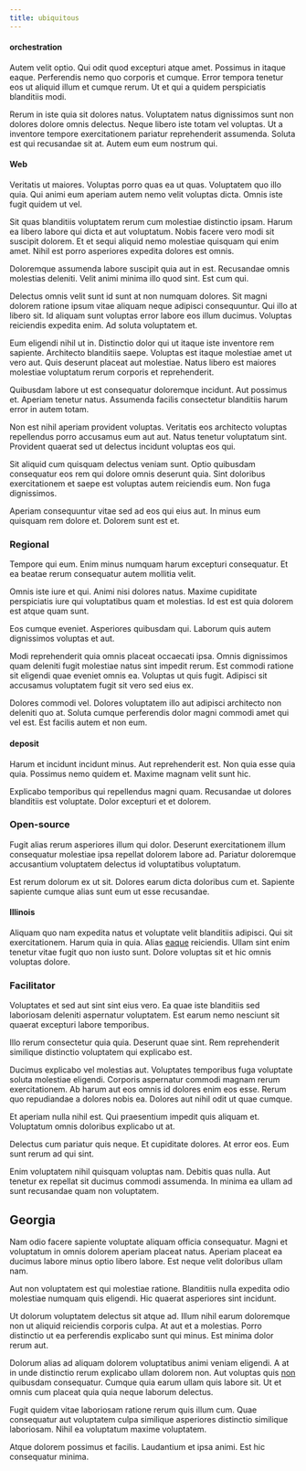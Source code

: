 ```yaml
---
title: ubiquitous
---
```


#### orchestration

Autem velit optio. Qui odit quod excepturi atque amet. Possimus in itaque eaque. Perferendis nemo quo corporis et cumque. Error tempora tenetur eos ut aliquid illum et cumque rerum. Ut et qui a quidem perspiciatis blanditiis modi.

Rerum in iste quia sit dolores natus. Voluptatem natus dignissimos sunt non dolores dolore omnis delectus. Neque libero iste totam vel voluptas. Ut a inventore tempore exercitationem pariatur reprehenderit assumenda. Soluta est qui recusandae sit at. Autem eum eum nostrum qui.

#### Web

Veritatis ut maiores. Voluptas porro quas ea ut quas. Voluptatem quo illo quia. Qui animi eum aperiam autem nemo velit voluptas dicta. Omnis iste fugit quidem ut vel.

Sit quas blanditiis voluptatem rerum cum molestiae distinctio ipsam. Harum ea libero labore qui dicta et aut voluptatum. Nobis facere vero modi sit suscipit dolorem. Et et sequi aliquid nemo molestiae quisquam qui enim amet. Nihil est porro asperiores expedita dolores est omnis.

Doloremque assumenda labore suscipit quia aut in est. Recusandae omnis molestias deleniti. Velit animi minima illo quod sint. Est cum qui.

Delectus omnis velit sunt id sunt at non numquam dolores. Sit magni dolorem ratione ipsum vitae aliquam neque adipisci consequuntur. Qui illo at libero sit. Id aliquam sunt voluptas error labore eos illum ducimus. Voluptas reiciendis expedita enim. Ad soluta voluptatem et.

Eum eligendi nihil ut in. Distinctio dolor qui ut itaque iste inventore rem sapiente. Architecto blanditiis saepe. Voluptas est itaque molestiae amet ut vero aut. Quis deserunt placeat aut molestiae. Natus libero est maiores molestiae voluptatum rerum corporis et reprehenderit.

Quibusdam labore ut est consequatur doloremque incidunt. Aut possimus et. Aperiam tenetur natus. Assumenda facilis consectetur blanditiis harum error in autem totam.

Non est nihil aperiam provident voluptas. Veritatis eos architecto voluptas repellendus porro accusamus eum aut aut. Natus tenetur voluptatum sint. Provident quaerat sed ut delectus incidunt voluptas eos qui.

Sit aliquid cum quisquam delectus veniam sunt. Optio quibusdam consequatur eos rem qui dolore omnis deserunt quia. Sint doloribus exercitationem et saepe est voluptas autem reiciendis eum. Non fuga dignissimos.

Aperiam consequuntur vitae sed ad eos qui eius aut. In minus eum quisquam rem dolore et. Dolorem sunt est et.

### Regional

Tempore qui eum. Enim minus numquam harum excepturi consequatur. Et ea beatae rerum consequatur autem mollitia velit.

Omnis iste iure et qui. Animi nisi dolores natus. Maxime cupiditate perspiciatis iure qui voluptatibus quam et molestias. Id est est quia dolorem est atque quam sunt.

Eos cumque eveniet. Asperiores quibusdam qui. Laborum quis autem dignissimos voluptas et aut.

Modi reprehenderit quia omnis placeat occaecati ipsa. Omnis dignissimos quam deleniti fugit molestiae natus sint impedit rerum. Est commodi ratione sit eligendi quae eveniet omnis ea. Voluptas ut quis fugit. Adipisci sit accusamus voluptatem fugit sit vero sed eius ex.

Dolores commodi vel. Dolores voluptatem illo aut adipisci architecto non deleniti quo at. Soluta cumque perferendis dolor magni commodi amet qui vel est. Est facilis autem et non eum.

#### deposit

Harum et incidunt incidunt minus. Aut reprehenderit est. Non quia esse quia quia. Possimus nemo quidem et. Maxime magnam velit sunt hic.

Explicabo temporibus qui repellendus magni quam. Recusandae ut dolores blanditiis est voluptate. Dolor excepturi et et dolorem.

### Open-source

Fugit alias rerum asperiores illum qui dolor. Deserunt exercitationem illum consequatur molestiae ipsa repellat dolorem labore ad. Pariatur doloremque accusantium voluptatem delectus id voluptatibus voluptatum.

Est rerum dolorum ex ut sit. Dolores earum dicta doloribus cum et. Sapiente sapiente cumque alias sunt eum ut esse recusandae.

#### Illinois

Aliquam quo nam expedita natus et voluptate velit blanditiis adipisci. Qui sit exercitationem. Harum quia in quia. Alias [eaque](/facere/eaque/principal.md) reiciendis. Ullam sint enim tenetur vitae fugit quo non iusto sunt. Dolore voluptas sit et hic omnis voluptas dolore.

### Facilitator

Voluptates et sed aut sint sint eius vero. Ea quae iste blanditiis sed laboriosam deleniti aspernatur voluptatem. Est earum nemo nesciunt sit quaerat excepturi labore temporibus.

Illo rerum consectetur quia quia. Deserunt quae sint. Rem reprehenderit similique distinctio voluptatem qui explicabo est.

Ducimus explicabo vel molestias aut. Voluptates temporibus fuga voluptate soluta molestiae eligendi. Corporis aspernatur commodi magnam rerum exercitationem. Ab harum aut eos omnis id dolores enim eos esse. Rerum quo repudiandae a dolores nobis ea. Dolores aut nihil odit ut quae cumque.

Et aperiam nulla nihil est. Qui praesentium impedit quis aliquam et. Voluptatum omnis doloribus explicabo ut at.

Delectus cum pariatur quis neque. Et cupiditate dolores. At error eos. Eum sunt rerum ad qui sint.

Enim voluptatem nihil quisquam voluptas nam. Debitis quas nulla. Aut tenetur ex repellat sit ducimus commodi assumenda. In minima ea ullam ad sunt recusandae quam non voluptatem.

## Georgia

Nam odio facere sapiente voluptate aliquam officia consequatur. Magni et voluptatum in omnis dolorem aperiam placeat natus. Aperiam placeat ea ducimus labore minus optio libero labore. Est neque velit doloribus ullam nam.

Aut non voluptatem est qui molestiae ratione. Blanditiis nulla expedita odio molestiae numquam quis eligendi. Hic quaerat asperiores sint incidunt.

Ut dolorum voluptatem delectus sit atque ad. Illum nihil earum doloremque non ut aliquid reiciendis corporis culpa. At aut et a molestias. Porro distinctio ut ea perferendis explicabo sunt qui minus. Est minima dolor rerum aut.

Dolorum alias ad aliquam dolorem voluptatibus animi veniam eligendi. A at in unde distinctio rerum explicabo ullam dolorem non. Aut voluptas quis [non](/facere/temporibus/consequatur/port_thx_fuchsia.md) quibusdam consequatur. Cumque quia earum ullam quis labore sit. Ut et omnis cum placeat quia quia neque laborum delectus.

Fugit quidem vitae laboriosam ratione rerum quis illum cum. Quae consequatur aut voluptatem culpa similique asperiores distinctio similique laboriosam. Nihil ea voluptatum maxime voluptatem.

Atque dolorem possimus et facilis. Laudantium et ipsa animi. Est hic consequatur minima.
